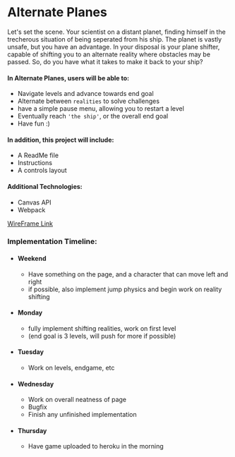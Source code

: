 # Alternate Planes


Let's set the scene. Your scientist on a distant planet, finding himself in the trecherous situation of being seperated from his ship. The planet is vastly unsafe, but you have an advantage. In your disposal is your plane shifter, capable of shifting you to an alternate reality where obstacles may be passed. So, do you have what it takes to make it back to your ship?

#### In Alternate Planes, users will be able to:
- Navigate levels and advance towards end goal
- Alternate between `realities` to solve challenges
- have a simple pause menu, allowing you to restart a level
- Eventually reach `'the ship'`, or the overall end goal
- Have fun :)
#### In addition, this project will include:
- A ReadMe file
- Instructions
- A controls layout

#### Additional Technologies:
- Canvas API
- Webpack

[WireFrame Link](https://wireframe.cc/Jm5Co1)

### Implementation Timeline:
- #### Weekend
    - Have something on the page, and a character that can move left and right
    - if possible, also implement jump physics and begin work on reality shifting
- #### Monday
    - fully implement shifting realities, work on first level
    - (end goal is 3 levels, will push for more if possible)
- #### Tuesday
    - Work on levels, endgame, etc
- #### Wednesday
    - Work on overall neatness of page
    - Bugfix
    - Finish any unfinished implementation
- #### Thursday
    - Have game uploaded to heroku in the morning


